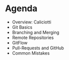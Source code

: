 # Agenda
* Overview: Caliciotti    
* Git Basics  
* Branching and Merging
* Remote Repositories
* GitFlow
* Pull-Requests and GitHub
* Common Mistakes
